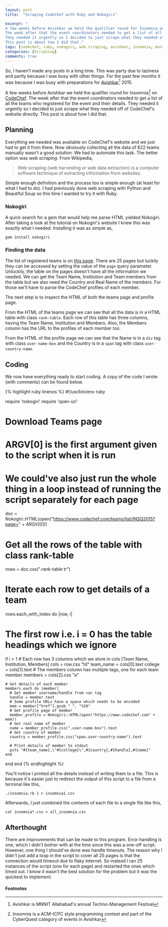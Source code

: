 ```yaml
---
layout: post
title:  "Scraping CodeChef with Ruby and Nokogiri"

excerpt: "
A few weeks before Avishkar we held the qualifier round for Insomnia on CodeChef.
The week after that the event coordinators needed to get a list of all the teams who registered for the event and their details.
They needed it urgently so I decided to just scrape what they needed off of CodeChef's website directly.
This post is about how I did that."
tags: [codechef, ruby, nokogiri, web scraping, avishkar, insomnia, mnnit allahabad]
categories: [Scripting]
comments: true
---
```


So, I haven't made any posts in a long time.
This was party due to laziness and partly because I was busy with other things.
For the past few months it was because I was busy with preparations for [Avishkar](http://avishkar.xyz/)[^1] 2015.

A few weeks before Avishkar we held the qualifier round for Insomnia[^2] on [CodeChef](https://www.codechef.com/INSQ2015).
The week after that the event coordinators needed to get a list of all the teams who registered for the event and their details.
They needed it urgently so I decided to just scrape what they needed off of CodeChef's website directly.
This post is about how I did that.

## Planning

Everything we needed was available on CodeChef's website and we just had to get it from there.
Now obviously collecting all the data of 622 teams manually wasn't a good solution.
We had to automate this task.
The better option was *web scraping*.
From Wikipedia,

> Web scraping (web harvesting or web data extraction) is a computer software technique of extracting information from websites.

Simple enough definition and the process too is simple enough (at least for what I had to do).
I had previously done web scraping with Python and Beautiful Soup so this time I wanted to try it with Ruby.

### Nokogiri

A quick search for a gem that would help me parse HTML yielded Nokogiri.
After taking a look at the tutorial on Nokogiri's website I knew this was exactly what I needed.
Installing it was as simple as,

`gem install nokogiri`

### Finding the data

The list of registered teams is on [this page](https://www.codechef.com/teams/list/INSQ2015).
There are 25 pages but luckily they can be accessed by setting the value of the `page` query parameter.
Unluckily, the table on the pages doesn't have all the information we needed.
We can get the Team Name, Institution and Team members from the table but we also need the Country and Real Name of the members.
For those we'll have to parse the CodeChef profiles of each member.

The next step is to inspect the HTML of both the teams page and profile page.

From the HTML of the teams page we can see that all the data is in a HTML table with class `rank-table`.
Each row of this table has three columns, having the Team Name, Institution and Members.
Also, the Members column has the URL to the profiles of each member too.

From the HTML of the profile page we can see that the Name is in a `div` tag with class `user-name-box` and the Country is in a `span` tag with class `user-country-name`.

## Coding

We now have everything ready to start coding. A copy of the code I wrote (with comments) can be found below.

{% highlight ruby linenos %}
#!/usr/bin/env ruby

require 'nokogiri'
require 'open-uri'

# Download Teams page
# ARGV[0] is the first argument given to the script when it is run
# We could've also just run the whole thing in a loop instead of running the script separately for each page
doc = Nokogiri::HTML(open("https://www.codechef.com/teams/list/INSQ2015?page=" + ARGV[0]))

# Get all the rows of the table with class rank-table
rows = doc.css(".rank-table tr")

# Iterate each row to get details of a team
rows.each_with_index do |row, i|
  # The first row i.e. i = 0 has the table headings which we ignore
  if i > 1
    # Each row has 3 columns which we store in cols [Team Name, Institution, Members]
    cols = row.css "td"
    team_name = cols[0].text
    college = cols[1].text
    # The members column has multiple <a> tags, one for each team member
    members = cols[2].css "a"

    # Get details of each member
    members.each do |member|
      # Get member username/handle from <a> tag
      handle = member.text
      # Some profile URLs have a space which needs to be encoded
      mem = member["href"].gsub " ", "%20"
      # Get profile page of member
      member_profile = Nokogiri::HTML(open("https://www.codechef.com" + mem))
      # Get real name of member
      name = member_profile.css(".user-name-box").text
      # Get country of member
      country = member_profile.css("span.user-country-name").text

      # Print details of member to stdout
      puts "#{team_name},\"#{college}\",#{country},#{handle},#{name}"
    end
  end
end
{% endhighlight %}

You'll notice I printed all the details instead of writing them to a file. This is because it's easier just to redirect the output of this script to a file from a terminal like this,

`./insomnia.rb 1 > insomnia1.csv`

Afterwards, I just combined the contents of each file to a single file like this,

`cat insomnia*.csv > all_insomnia.csv`

## Afterthought

There are improvements that can be made to this program.
Error handling is one, which I didn't bother with at the time since this was a one-off script.
However, one thing I should've done was handle timeouts.
The reason why I didn't just add a loop in the script to cover all 25 pages is that the connection would timeout due to flaky internet.
So instead I ran 25 instances of the script (one for each page) and restarted the ones which timed out.
I know it wasn't the best solution for the problem but it was the quickest to implement.

#### Footnotes

[^1]: Avishkar is MNNIT Allahabad's annual Techno-Management Festival
[^2]: Insomnia is a ACM-ICPC style programming contest and part of the CyberQuest category of events in Avishkar
